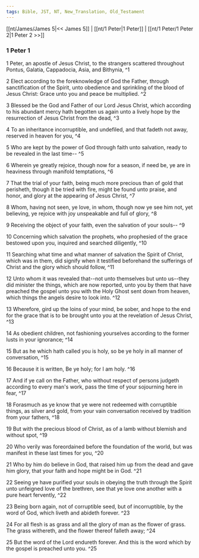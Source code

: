 ```yaml
---
tags: Bible, JST, NT, New_Translation, Old_Testament
---
```


[[nt/James/James 5|<< James 5]] | [[nt/1 Peter|1 Peter]] | [[nt/1 Peter/1 Peter 2|1 Peter 2 >>]]

### 1 Peter 1

1 Peter, an apostle of Jesus Christ, to the strangers scattered throughout Pontus, Galatia, Cappadocia, Asia, and Bithynia,  ^1

2 Elect according to the foreknowledge of God the Father, through sanctification of the Spirit, unto obedience and sprinkling of the blood of Jesus Christ: Grace unto you and peace be multiplied.  ^2

3 Blessed be the God and Father of our Lord Jesus Christ, which according to his abundant mercy hath begotten us again unto a lively hope by the resurrection of Jesus Christ from the dead,  ^3

4 To an inheritance incorruptible, and undefiled, and that fadeth not away, reserved in heaven for you,  ^4

5 Who are kept by the power of God through faith unto salvation, ready to be revealed in the last time\--  ^5

6 Wherein ye greatly rejoice, though now for a season, if need be, ye are in heaviness through manifold temptations,  ^6

7 That the trial of your faith, being much more precious than of gold that perisheth, though it be tried with fire, might be found unto praise, and honor, and glory at the appearing of Jesus Christ,  ^7

8 Whom, having not seen, ye love, in whom, though now ye see him not, yet believing, ye rejoice with joy unspeakable and full of glory,  ^8

9 Receiving the object of your faith, even the salvation of your souls\--  ^9

10 Concerning which salvation the prophets, who prophesied of the grace bestowed upon you, inquired and searched diligently,  ^10

11 Searching what time and what manner of salvation the Spirit of Christ, which was in them, did signify when it testified beforehand the sufferings of Christ and the glory which should follow,  ^11

12 Unto whom it was revealed that\--not unto themselves but unto us\--they did minister the things, which are now reported, unto you by them that have preached the gospel unto you with the Holy Ghost sent down from heaven, which things the angels desire to look into.  ^12

13 Wherefore, gird up the loins of your mind, be sober, and hope to the end for the grace that is to be brought unto you at the revelation of Jesus Christ,  ^13

14 As obedient children, not fashioning yourselves according to the former lusts in your ignorance;  ^14

15 But as he which hath called you is holy, so be ye holy in all manner of conversation,  ^15

16 Because it is written, Be ye holy; for I am holy.  ^16

17 And if ye call on the Father, who without respect of persons judgeth according to every man\'s work, pass the time of your sojourning here in fear,  ^17

18 Forasmuch as ye know that ye were not redeemed with corruptible things, as silver and gold, from your vain conversation received by tradition from your fathers,  ^18

19 But with the precious blood of Christ, as of a lamb without blemish and without spot,  ^19

20 Who verily was foreordained before the foundation of the world, but was manifest in these last times for you,  ^20

21 Who by him do believe in God, that raised him up from the dead and gave him glory, that your faith and hope might be in God.  ^21

22 Seeing ye have purified your souls in obeying the truth through the Spirit unto unfeigned love of the brethren, see that ye love one another with a pure heart fervently,  ^22

23 Being born again, not of corruptible seed, but of incorruptible, by the word of God, which liveth and abideth forever.  ^23

24 For all flesh is as grass and all the glory of man as the flower of grass. The grass withereth, and the flower thereof falleth away;  ^24

25 But the word of the Lord endureth forever. And this is the word which by the gospel is preached unto you.  ^25

 
